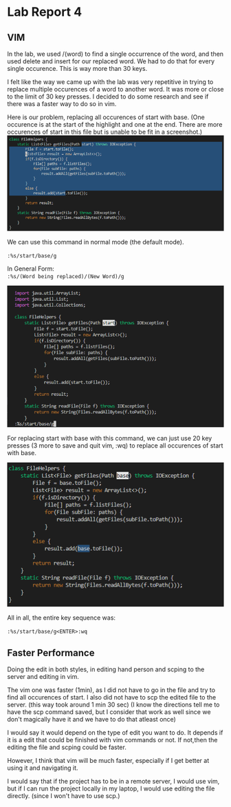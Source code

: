 # Lab Report 4 #
## VIM ##
In the lab, we used /(word) to find a single occurrence of the word, and then used delete and insert for our replaced word. We had to do that for every single occurence. This is way more than 30 keys. 
 
I felt like the way we came up with the lab was very repetitive in trying to replace multiple occurences of a word to another word. It was more or close to the limit of 30 key presses. I decided to do some research and see if there was a faster way to do so in vim. 
 

Here is our problem, replacing all occurences of start with base.  (One occurence is at the start of the highlight and one at the end. There are more occurences of start in this file but is unable to be fit in a screenshot.)  
![Image](Screenshots/twowords.PNG)

We can use this command in normal mode (the default mode).  

`:%s/start/base/g`  

In General Form:  
`:%s/(Word being replaced)/(New Word)/g`

![Image](Screenshots/commandinaction.PNG)  

For replacing start with base with this command, we can just use 20 key presses (3 more to save and quit vim, :wq) to replace all occurences of start with base. 

![Image](Screenshots/replaceStart.PNG)

All in all, the entire key sequence was:

`:%s/start/base/g<ENTER>:wq`  

## Faster Performance ##

Doing the edit in both styles, in editing hand person and scping to the server and editing in vim. 

The vim one was faster (1min), as I did not have to go in the file and try to find all occurences of start. I also did not have to scp the edited file to the server. (this way took around 1 min 30 sec) (I know the directions tell me to have the scp command saved, but I consider that work as well since we don't magically have it and we have to do that atleast once) 

I would say it would depend on the type of edit you want to do. It depends if it is a edit that could be finished with vim commands or not. If not,then the editing the file and scping could be faster. 

However, I think that vim will be much faster, especially if I get better at using it and navigating it. 

I would say that if the project has to be in a remote server, I would use vim, but if I can run the project locally in my laptop, I would use editing the file directly. (since I won't have to use scp.)